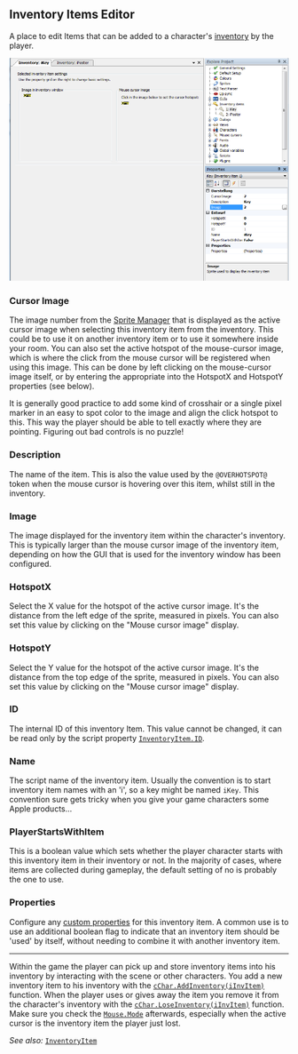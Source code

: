 ## Inventory Items Editor

A place to edit Items that can be added to a character's [inventory](Settingupthegame#inventory) by the player.

![Screenshot Inventory Item Editor](images/EditorInventoryItems_img1.png)

### Cursor Image

The image number from the [Sprite Manager](EditorSprite) that is displayed as the active cursor image when selecting this inventory item from the inventory. This could be to use it on another inventory item or to use it somewhere inside your room. You can also set the active hotspot of the mouse-cursor image, which is where the click from the mouse cursor will be registered when using this image. This can be done by left clicking on the mouse-cursor image itself, or by entering the appropriate into the HotspotX and HotspotY properties (see below).

It is generally good practice to add some kind of crosshair or a single pixel marker in an easy to spot color to the image and align the click hotspot to this. This way the player should be able to tell exactly where they are pointing. Figuring out bad controls is no puzzle!

### Description

The name of the item. This is also the value used by the `@OVERHOTSPOT@` token when the mouse cursor is hovering over this item, whilst still in the inventory.

### Image

The image displayed for the inventory item within the character's inventory. This is typically larger than the mouse cursor image of the inventory item, depending on how the GUI that is used for the inventory window has been configured.

### HotspotX

Select the X value for the hotspot of the active cursor image. It's the distance from the left edge of the sprite, measured in pixels. You can also set this value by clicking on the "Mouse cursor image" display.

### HotspotY

Select the Y value for the hotspot of the active cursor image. It's the distance from the top edge of the sprite, measured in pixels. You can also set this value by clicking on the "Mouse cursor image" display.

### ID

The internal ID of this inventory Item. This value cannot be changed, it can be read only by the script property [`InventoryItem.ID`](InventoryItem#inventoryitemid).

### Name

The script name of the inventory item. Usually the convention is to start inventory item names with an 'i', so a key might be named `iKey`. This convention sure gets tricky when you give your game characters some Apple products...

### PlayerStartsWithItem

This is a boolean value which sets whether the player character starts with this inventory item in their inventory or not. In the majority of cases, where items are collected during gameplay, the default setting of no is probably the one to use.

### Properties

Configure any [custom properties](CustomProperties) for this inventory item. A common use is to use an additional boolean flag to indicate that an inventory item should be 'used' by itself, without needing to combine it with another inventory item.

<hr>

Within the game the player can pick up and store inventory items into his inventory by interacting with the scene or other characters. You add a new inventory item to his inventory with the [`cChar.AddInventory(iInvItem)`](Character#characteraddinventory) function. When the player uses or gives away the item you remove it from the character's inventory with the [`cChar.LoseInventory(iInvItem)`](Character#characterloseinventory) function. Make sure you check the [`Mouse.Mode`](Mouse#mousemode) afterwards, especially when the active cursor is the inventory item the player just lost.

*See also:* [`InventoryItem`](InventoryItem)

